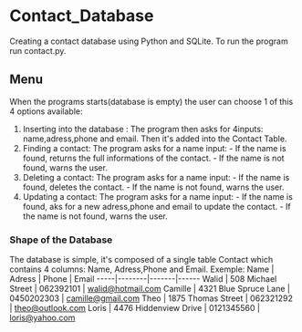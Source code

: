 # Contact_Database
Creating a contact database using Python and SQLite. To run the program run contact.py.

## Menu
When the programs starts(database is empty) the user can choose 1 of this 4 options available:
  1. Inserting into the database : The program then asks for 4inputs: name,adress,phone and email. Then it's added into the Contact Table.
  1. Finding a contact: The program asks for a name input:
    - 
    If the name is found, returns the full informations of the contact.
    - 
    If the name is not found, warns the user.
  1. Deleting a contact: The program asks for a name input:
    - 
    If the name is found, deletes the contact.
    - 
    If the name is not found, warns the user.
  1. Updating a contact: The program asks for a name input:
    - 
    If the name is found, aks for a new adress,phone and email to update the contact.
    - 
    If the name is not found, warns the user.

### Shape of the Database
The database is simple, it's composed of a single table Contact which contains 4 columns: Name, Adress,Phone and Email.
Exemple:
Name | Adress | Phone | Email
-----|--------|-------|------
Walid | 508  Michael Street | 062392101 | walid@hotmail.com
Camille | 4321  Blue Spruce Lane | 0450202303 | camille@gmail.com
Theo | 1875  Thomas Street | 062321292 | theo@outlook.com
Loris | 4476  Hiddenview Drive | 0121345560 | loris@yahoo.com
